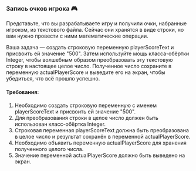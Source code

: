 
### Запись очков игрока 🎮

Представьте, что вы разрабатываете игру и получили очки, набранные игроком, из текстового файла. Сейчас они хранятся в виде строки, но вам нужно провести с ними математические операции.

Ваша задача — создать строковую переменную playerScoreText и присвоить ей значение "500". Затем используйте мощь класса-обёртки Integer, чтобы волшебным образом преобразовать эту текстовую строку в настоящее целое число. Полученное число сохраните в переменную actualPlayerScore и выведите его на экран, чтобы убедиться, что всё прошло успешно.

#### Требования:
1. Необходимо создать строковую переменную с именем playerScoreText и присвоить ей значение "500".
2. Для преобразования строки в целое число должен быть использован класс-обёртка Integer.
3. Строковая переменная playerScoreText должна быть преобразована в целое число и результат сохранён в переменной actualPlayerScore.
4. Необходимо объявить переменную actualPlayerScore для хранения полученного целого числа.
5. Значение переменной actualPlayerScore должно быть выведено на экран.